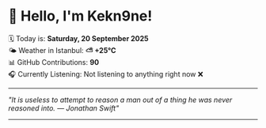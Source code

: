 # 👋 Hello, I'm Kekn9ne!

🗓️ Today is: **Saturday, 20 September 2025**  
🌤️ Weather in Istanbul: **⛅️  +25°C**  
📊 GitHub Contributions: **90**  
🎧 Currently Listening: Not listening to anything right now ❌

---

_"It is useless to attempt to reason a man out of a thing he was never reasoned into. — *Jonathan Swift*"_

---

